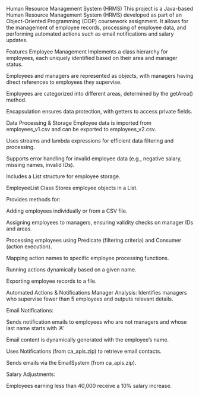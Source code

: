 Human Resource Management System (HRMS)
This project is a Java-based Human Resource Management System (HRMS) developed as part of an Object-Oriented Programming (OOP) coursework assignment. It allows for the management of employee records, processing of employee data, and performing automated actions such as email notifications and salary updates.

Features
Employee Management
Implements a class hierarchy for employees, each uniquely identified based on their area and manager status.

Employees and managers are represented as objects, with managers having direct references to employees they supervise.

Employees are categorized into different areas, determined by the getArea() method.

Encapsulation ensures data protection, with getters to access private fields.

Data Processing & Storage
Employee data is imported from employees_v1.csv and can be exported to employees_v2.csv.

Uses streams and lambda expressions for efficient data filtering and processing.

Supports error handling for invalid employee data (e.g., negative salary, missing names, invalid IDs).

Includes a List structure for employee storage.

EmployeeList Class
Stores employee objects in a List.

Provides methods for:

Adding employees individually or from a CSV file.

Assigning employees to managers, ensuring validity checks on manager IDs and areas.

Processing employees using Predicate (filtering criteria) and Consumer (action execution).

Mapping action names to specific employee processing functions.

Running actions dynamically based on a given name.

Exporting employee records to a file.

Automated Actions & Notifications
Manager Analysis: Identifies managers who supervise fewer than 5 employees and outputs relevant details.

Email Notifications:

Sends notification emails to employees who are not managers and whose last name starts with ‘A’.

Email content is dynamically generated with the employee’s name.

Uses Notifications (from ca_apis.zip) to retrieve email contacts.

Sends emails via the EmailSystem (from ca_apis.zip).

Salary Adjustments:

Employees earning less than 40,000 receive a 10% salary increase.
